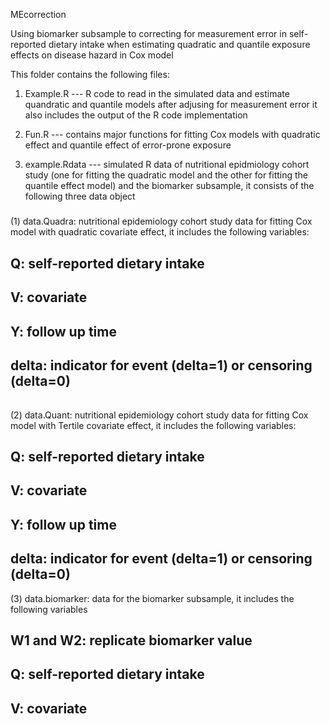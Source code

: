 MEcorrection

Using biomarker subsample to correcting for measurement error in self-reported dietary intake when estimating quadratic and quantile exposure effects on disease hazard in Cox model  

This folder contains the following files:

1. Example.R  --- R code to read in the simulated data and estimate quandratic and quantile models after adjusing for measurement error
it also includes the output of the R code implementation 

2. Fun.R  --- contains major functions for fitting Cox models with quadratic effect and quantile effect of error-prone exposure

3. example.Rdata --- simulated R data of nutritional epidmiology cohort study (one for fitting the quadratic model and the other for fitting the quantile effect model) and the biomarker subsample, it consists of the following three data object

#####
(1) data.Quadra: nutritional epidemiology cohort study data for fitting Cox model with quadratic covariate effect, it includes the following variables:

## Q: self-reported dietary intake 
## V: covariate 
## Y: follow up time 
## delta: indicator for event (delta=1) or censoring (delta=0)

######
(2) data.Quant: nutritional epidemiology cohort study data for fitting Cox model with Tertile covariate effect, it includes the following variables:
## Q: self-reported dietary intake 
## V: covariate 
## Y: follow up time 
## delta: indicator for event (delta=1) or censoring (delta=0)

(3) data.biomarker: data for the biomarker subsample, it includes the following variables

## W1 and W2: replicate biomarker value
## Q: self-reported dietary intake
## V: covariate
